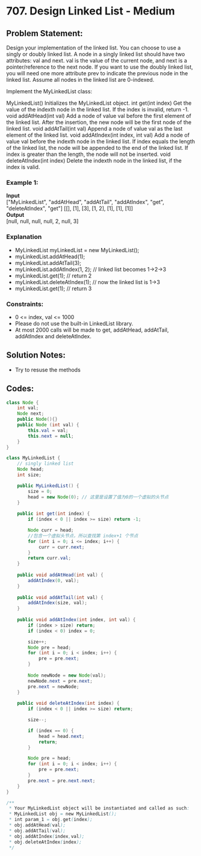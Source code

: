 # 707. Design Linked List - Medium

## Problem Statement:

Design your implementation of the linked list. You can choose to use a singly or doubly linked list.
A node in a singly linked list should have two attributes: val and next. val is the value of the current node, and next is a pointer/reference to the next node.
If you want to use the doubly linked list, you will need one more attribute prev to indicate the previous node in the linked list. Assume all nodes in the linked list are 0-indexed.

Implement the MyLinkedList class:

MyLinkedList() Initializes the MyLinkedList object.
int get(int index) Get the value of the indexth node in the linked list. If the index is invalid, return -1.
void addAtHead(int val) Add a node of value val before the first element of the linked list. After the insertion, the new node will be the first node of the linked list.
void addAtTail(int val) Append a node of value val as the last element of the linked list.
void addAtIndex(int index, int val) Add a node of value val before the indexth node in the linked list. If index equals the length of the linked list, the node will be appended to the end of the linked list. If index is greater than the length, the node will not be inserted.
void deleteAtIndex(int index) Delete the indexth node in the linked list, if the index is valid.
 

### Example 1:

**Input**  
["MyLinkedList", "addAtHead", "addAtTail", "addAtIndex", "get", "deleteAtIndex", "get"]
[[], [1], [3], [1, 2], [1], [1], [1]]  
**Output**  
[null, null, null, null, 2, null, 3]

### Explanation
- MyLinkedList myLinkedList = new MyLinkedList();
- myLinkedList.addAtHead(1);
- myLinkedList.addAtTail(3);
- myLinkedList.addAtIndex(1, 2);    // linked list becomes 1->2->3
- myLinkedList.get(1);              // return 2
- myLinkedList.deleteAtIndex(1);    // now the linked list is 1->3
- myLinkedList.get(1);              // return 3
 

### Constraints:

- 0 <= index, val <= 1000
- Please do not use the built-in LinkedList library.
- At most 2000 calls will be made to get, addAtHead, addAtTail, addAtIndex and deleteAtIndex.

## Solution Notes:
- Try to resuse the methods

## Codes:

```Java
class Node {
    int val;
    Node next;
    public Node(){}
    public Node (int val) {
        this.val = val;
        this.next = null;
    }
}

class MyLinkedList {
    // singly linked list
    Node head;
    int size;

    public MyLinkedList() {
        size = 0;
        head = new Node(0); // 这里是设置了值为0的一个虚拟的头节点
    }
    
    public int get(int index) {
        if (index < 0 || index >= size) return -1;

        Node curr = head;
        //包含一个虚拟头节点，所以查找第 index+1 个节点
        for (int i = 0; i <= index; i++) {
            curr = curr.next;
        }
        return curr.val;
    }
    
    public void addAtHead(int val) {
        addAtIndex(0, val);
    }
    
    public void addAtTail(int val) {
        addAtIndex(size, val);
    }
    
    public void addAtIndex(int index, int val) {
        if (index > size) return;
        if (index < 0) index = 0;

        size++;
        Node pre = head;
        for (int i = 0; i < index; i++) {
            pre = pre.next;
        }
        
        Node newNode = new Node(val);
        newNode.next = pre.next;
        pre.next = newNode;
    }
    
    public void deleteAtIndex(int index) {
        if (index < 0 || index >= size) return;

        size--;

        if (index == 0) {
            head = head.next;
            return;
        }

        Node pre = head;
        for (int i = 0; i < index; i++) {
            pre = pre.next;
        }
        pre.next = pre.next.next;
    }
}

/**
 * Your MyLinkedList object will be instantiated and called as such:
 * MyLinkedList obj = new MyLinkedList();
 * int param_1 = obj.get(index);
 * obj.addAtHead(val);
 * obj.addAtTail(val);
 * obj.addAtIndex(index,val);
 * obj.deleteAtIndex(index);
 */

```